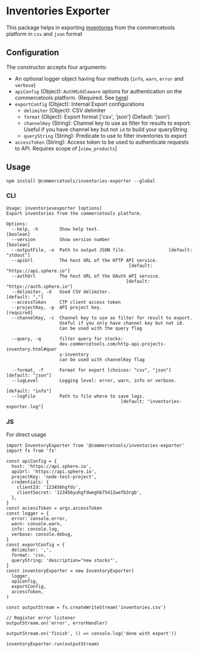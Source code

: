 # Inventories Exporter

This package helps in exporting [inventories](http://dev.commercetools.com/http-api-projects-inventory.html) from the commercetools platform in `csv` and `json` format

## Configuration

The constructor accepts four arguments:
- An optional logger object having four methods (`info`, `warn`, `error` and `verbose`)
- `apiConfig` (Object): `AuthMiddleware` options for authentication on the commercetools platform. (Required. See [here](https://commercetools.github.io/nodejs/sdk/api/sdkMiddlewareAuth.html#named-arguments-options))
- `exportConfig` (Object): Internal Export configurations
  - `delimiter` (Object): CSV delimiter
  - `format` (Object): Export format ['csv', 'json'] (Default: 'json')
  - `channelKey` (String): Channel key to use as filter for results to export. Useful if you have channel key but not `id` to build your queryString
  - `queryString` (String): Predicate to use to filter inventories to export
- `accessToken` (String): Access token to be used to authenticate requests to API. Requires scope of [`view_products`]

## Usage
```
npm install @commercetools/inventories-exporter --global
```

### CLI
```
Usage: inventoriesexporter [options]
Export inventories from the commercetools platform.

Options:
  --help, -h        Show help text.                                    [boolean]
  --version         Show version number                                [boolean]
  --outputFile, -o  Path to output JSON file.                [default: "stdout"]
  --apiUrl          The host URL of the HTTP API service.
                                              [default: "https://api.sphere.io"]
  --authUrl         The host URL of the OAuth API service.
                                             [default: "https://auth.sphere.io"]
  --delimiter, -d   Used CSV delimiter.                           [default: ","]
  --accessToken     CTP client access token
  --projectKey, -p  API project key.                                  [required]
  --channelKey, -c  Channel key to use as filter for result to export.
                    Useful if you only have channel key but not id.
                    Can be used with the query flag

  --query, -q       filter query for stocks:
                    dev.commercetools.com/http-api-projects-inventory.html#quer
                    y-inventory
                    can be used with channelKey flag

  --format, -f      Format for export [choices: "csv", "json"] [default: "json"]
  --logLevel        Logging level: error, warn, info or verbose.
                                                               [default: "info"]
  --logFile         Path to file where to save logs.
                                           [default: "inventories-exporter.log"]
```

### JS
For direct usage
```
import InventoryExporter from '@commercetools/inventories-exporter'
import fs from 'fs'

const apiConfig = {
  host: 'https://api.sphere.io',
  apiUrl: 'https://api.sphere.io',
  projectKey: 'node-test-project',
  credentials: {
    clientId: '123456hgfds',
    clientSecret: '123456yuhgfdwegh675412wefb3rgb',
  },
}
const accessToken = args.accessToken
const logger = {
  error: console.error,
  warn: console.warn,
  info: console.log,
  verbose: console.debug,
}
const exportConfig = {
  delimiter: ',',
  format: 'csv,
  queryString: 'description="new stocks"',
}
const inventoryExporter = new InventoryExporter(
  logger,
  apiConfig,
  exportConfig,
  accessToken,
)

const outputStream = fs.createWriteStream('inventories.csv')

// Register error listener
outputStream.on('error', errorHandler)

outputStream.on('finish', () => console.log('done with export'))

inventoryExporter.run(outputStream)
```
